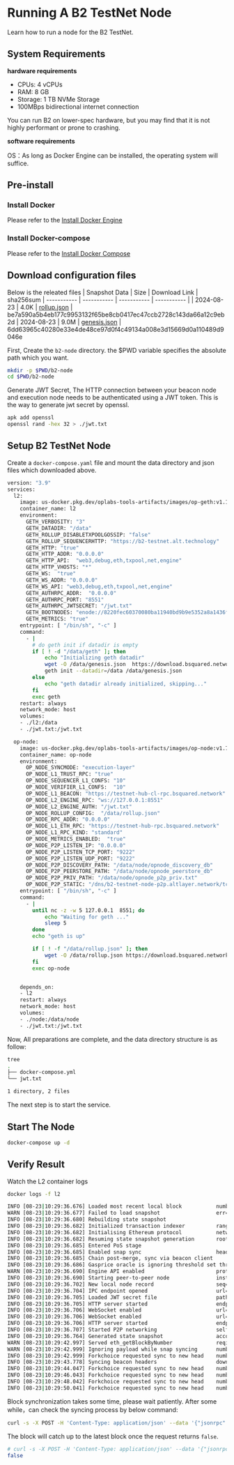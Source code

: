 # Running A B2 TestNet  Node

Learn how to run a node for the B2 TestNet.

## System Requirements

**hardware requirements**

- CPUs: 4 vCPUs
- RAM:  8 GB
- Storage: 1 TB NVMe Storage
- 100MBps bidirectional internet connection

You can run B2 on lower-spec hardware, but you may find that it is not highly performant or prone to crashing.

**software requirements**


OS：As long as Docker Engine can be installed, the operating system will suffice.

## Pre-install

### Install Docker

Please refer to the [Install Docker Engine](https://docs.docker.com/engine/install/)

### Install Docker-compose

Please refer to the [Install Docker Compose](https://docs.docker.com/compose/install/standalone/)

## Download configuration files
Below is the releated files
| Snapshot Data     | Size | Download Link | sha256sum
| ----------- | ----------- | ----------- | ----------- |
| 2024-08-23     | 4.0K     | [rollup.json](https://download.bsquared.network/testnet/rollup.json) | be7a590a5b4eb177c9953132f65be8cb0417ec47ccb2728c143da66a12c9eb2d
| 2024-08-23     | 9.0M     | [genesis.json](https://download.bsquared.network/testnet/genesis.json) | 6dd63965c40280e33e4de48ce97d0f4c49134a008e3d15669d0a110489d9046e

First, Create the ``b2-node`` directory.
the $PWD variable specifies the absolute path which you want.

```sh
mkdir -p $PWD/b2-node
cd $PWD/b2-node
```


Generate JWT Secret, The HTTP connection between your beacon node and execution node needs to be authenticated using a JWT token. This is the way to generate jwt secret by openssl.

```bash
apk add openssl
openssl rand -hex 32 > ./jwt.txt
```

## Setup B2 TestNet Node

Create  a ``docker-compose.yaml`` file and mount the data directory and json files which downloaded above.

```bash
version: "3.9"
services:
  l2:
    image: us-docker.pkg.dev/oplabs-tools-artifacts/images/op-geth:v1.101315.0
    container_name: l2
    environment:
      GETH_VERBOSITY: "3"
      GETH_DATADIR: "/data"
      GETH_ROLLUP_DISABLETXPOOLGOSSIP: "false"
      GETH_ROLLUP_SEQUENCERHTTP: "https://b2-testnet.alt.technology"
      GETH_HTTP: "true"
      GETH_HTTP_ADDR: "0.0.0.0"
      GETH_HTTP_API:  "web3,debug,eth,txpool,net,engine"
      GETH_HTTP_VHOSTS: "*"
      GETH_WS:  "true"
      GETH_WS_ADDR: "0.0.0.0"
      GETH_WS_API: "web3,debug,eth,txpool,net,engine"
      GETH_AUTHRPC_ADDR:  "0.0.0.0"
      GETH_AUTHRPC_PORT: "8551"
      GETH_AUTHRPC_JWTSECRET: "/jwt.txt"
      GETH_BOOTNODES: "enode://8220fec60370080ba11940bd9b9e5352a8a1436fffe10593d40e21b8c7861ae71fad361cdcf2fadf1188661438556e203b4cf59ef1df91872871e0c6c4a5dfe6@b2-testnet-geth-p2p.altlayer.network:30303"
      GETH_METRICS: "true"
    entrypoint: [ "/bin/sh", "-c" ]
    command:
      - |
        # do geth init if datadir is empty
        if [ ! -d "/data/geth" ]; then
            echo "Initializing geth datadir"
            wget -O /data/genesis.json  https://download.bsquared.network/testnet/genesis.json
            geth init --datadir=/data /data/genesis.json
        else
            echo "geth datadir already initialized, skipping..."
        fi
        exec geth
    restart: always
    network_mode: host
    volumes:
    - ./l2:/data
    - ./jwt.txt:/jwt.txt

  op-node:
    image: us-docker.pkg.dev/oplabs-tools-artifacts/images/op-node:v1.7.7
    container_name: op-node
    environment:
      OP_NODE_SYNCMODE: "execution-layer"
      OP_NODE_L1_TRUST_RPC: "true"
      OP_NODE_SEQUENCER_L1_CONFS: "10"
      OP_NODE_VERIFIER_L1_CONFS:  "10"
      OP_NODE_L1_BEACON: "https://testnet-hub-cl-rpc.bsquared.network"
      OP_NODE_L2_ENGINE_RPC: "ws://127.0.0.1:8551"
      OP_NODE_L2_ENGINE_AUTH: "/jwt.txt"
      OP_NODE_ROLLUP_CONFIG:  "/data/rollup.json"
      OP_NODE_RPC_ADDR: "0.0.0.0"
      OP_NODE_L1_ETH_RPC: "https://testnet-hub-rpc.bsquared.network"
      OP_NODE_L1_RPC_KIND: "standard"
      OP_NODE_METRICS_ENABLED:  "true"
      OP_NODE_P2P_LISTEN_IP: "0.0.0.0"
      OP_NODE_P2P_LISTEN_TCP_PORT: "9222"
      OP_NODE_P2P_LISTEN_UDP_PORT: "9222"
      OP_NODE_P2P_DISCOVERY_PATH: "/data/node/opnode_discovery_db"
      OP_NODE_P2P_PEERSTORE_PATH: "/data/node/opnode_peerstore_db"
      OP_NODE_P2P_PRIV_PATH: "/data/node/opnode_p2p_priv.txt"
      OP_NODE_P2P_STATIC: "/dns/b2-testnet-node-p2p.altlayer.network/tcp/9003/p2p/16Uiu2HAmRdoaMWxvycpYPKx9Knt4pFcLjAUQKujCCDYXrsjwUQKP"
    entrypoint: [ "/bin/sh", "-c" ]
    command:
      - |
        until nc -z -w 5 127.0.0.1  8551; do
            echo "Waiting for geth ..."
            sleep 5
        done
        echo "geth is up"

        if [ ! -f "/data/rollup.json" ]; then
            wget -O /data/rollup.json https://download.bsquared.network/testnet/rollup.json
        fi
        exec op-node


    depends_on:
    - l2
    restart: always
    network_mode: host
    volumes:
    - ./node:/data/node
    - ./jwt.txt:/jwt.txt
```

Now, All preparations are complete, and the data directory structure is as follow:
```bash
tree
.
├── docker-compose.yml
└── jwt.txt

1 directory, 2 files
```

The next step is to start the service.

## Start The Node

```bash
docker-compose up -d
```
## Verify Result

Watch the L2 container logs

```bash
docker logs -f l2
```
```bash
INFO [08-23|10:29:36.676] Loaded most recent local block           number=0 hash=95043f..977eb1 td=0 age=1d1h38m
WARN [08-23|10:29:36.677] Failed to load snapshot                  err="missing or corrupted snapshot"
INFO [08-23|10:29:36.680] Rebuilding state snapshot
INFO [08-23|10:29:36.682] Initialized transaction indexer          range="last 2350000 blocks"
INFO [08-23|10:29:36.682] Initialising Ethereum protocol           network=1123 dbversion=<nil>
INFO [08-23|10:29:36.682] Resuming state snapshot generation       root=c5fa15..8cc03c accounts=0 slots=0 storage=0.00B dangling=0 elapsed=1.570ms
INFO [08-23|10:29:36.685] Entered PoS stage
INFO [08-23|10:29:36.685] Enabled snap sync                        head=0 hash=95043f..977eb1
INFO [08-23|10:29:36.685] Chain post-merge, sync via beacon client
INFO [08-23|10:29:36.686] Gasprice oracle is ignoring threshold set threshold=2
WARN [08-23|10:29:36.690] Engine API enabled                       protocol=eth
INFO [08-23|10:29:36.690] Starting peer-to-peer node               instance=Geth/v1.101315.0-stable-ef178f25/linux-amd64/go1.21.10
INFO [08-23|10:29:36.702] New local node record                    seq=1,724,408,976,702 id=1b6e21b68af9871c ip=127.0.0.1 udp=30303 tcp=30303
INFO [08-23|10:29:36.704] IPC endpoint opened                      url=/data/geth.ipc
INFO [08-23|10:29:36.705] Loaded JWT secret file                   path=/jwt.txt crc32=0xfabe003a
INFO [08-23|10:29:36.705] HTTP server started                      endpoint=[::]:8545 auth=false prefix= cors= vhosts=*
INFO [08-23|10:29:36.706] WebSocket enabled                        url=ws://[::]:8546
INFO [08-23|10:29:36.706] WebSocket enabled                        url=ws://[::]:8551
INFO [08-23|10:29:36.706] HTTP server started                      endpoint=[::]:8551 auth=true  prefix= cors=localhost vhosts=localhost
INFO [08-23|10:29:36.707] Started P2P networking                   self=enode://279e57328fa551d989b33125d432de8abc5c9547940a8871a84683a8e98fa276825f11c0b071cce1bd65dbf18446d7d11a100e7b9dadce9142bb045360984c16@127.0.0.1:30303
INFO [08-23|10:29:36.764] Generated state snapshot                 accounts=2363 slots=2084 storage=393.81KiB dangling=0 elapsed=83.329ms
WARN [08-23|10:29:42.997] Served eth_getBlockByNumber              reqid=2 duration="122.392µs" err="finalized block not found"
WARN [08-23|10:29:42.999] Ignoring payload while snap syncing      number=46151 hash=137a80..c021ad reason="forced head needed for startup"
INFO [08-23|10:29:42.999] Forkchoice requested sync to new head    number=46151 hash=137a80..c021ad
INFO [08-23|10:29:43.778] Syncing beacon headers                   downloaded=512 left=45638 eta=1m9.346s
INFO [08-23|10:29:44.047] Forkchoice requested sync to new head    number=46152 hash=611203..09bed5
INFO [08-23|10:29:46.043] Forkchoice requested sync to new head    number=46153 hash=c32e33..371cc6
INFO [08-23|10:29:48.042] Forkchoice requested sync to new head    number=46154 hash=79a5c8..57c3dd
INFO [08-23|10:29:50.041] Forkchoice requested sync to new head    number=46155 hash=354466..5b5bb6
```

Block synchronization takes some time, please wait patiently.
After some while，can check the syncing process by below command:

```bash
curl -s -X POST -H 'Content-Type: application/json' --data '{"jsonrpc":"2.0","method":"eth_syncing","params":[],"id":1}' http://localhost:8545 | jq '.result'
```

The block will catch up to the latest block once the request returns `false`.

```bash
# curl -s -X POST -H 'Content-Type: application/json' --data '{"jsonrpc":"2.0","method":"eth_syncing","params":[],"id":1}' http://localhost:8545 | jq '.result'
false
```
